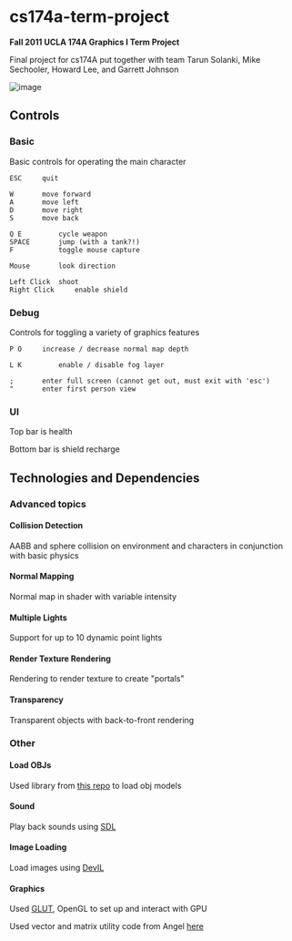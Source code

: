 # cs174a-term-project
**Fall 2011 UCLA 174A Graphics I Term Project**

Final project for cs174A put together with team Tarun Solanki, Mike Sechooler, Howard Lee, and Garrett Johnson

![image](/docs/image1.png)

## Controls

### Basic
Basic controls for operating the main character
```
ESC		quit

W 		move forward
A 		move left
D 		move right
S 		move back

Q E 		cycle weapon
SPACE 		jump (with a tank?!)
F 			toggle mouse capture

Mouse 		look direction

Left Click 	shoot
Right Click 	enable shield
```

### Debug
Controls for toggling a variety of graphics features
```
P O		increase / decrease normal map depth

L K 		enable / disable fog layer

;		enter full screen (cannot get out, must exit with 'esc')
"		enter first person view
```

### UI
Top bar is health

Bottom bar is shield recharge

## Technologies and Dependencies
### Advanced topics
#### Collision Detection
AABB and sphere collision on environment and characters in conjunction with basic physics

#### Normal Mapping
Normal map in shader with variable intensity

#### Multiple Lights
Support for up to 10 dynamic point lights

#### Render Texture Rendering
Rendering to render texture to create "portals"

#### Transparency
Transparent objects with back-to-front rendering

### Other
#### Load OBJs
Used library from [this repo](https://github.com/stcui/Obj-Loader) to load obj models

#### Sound
Play back sounds using [SDL](https://www.libsdl.org/)

#### Image Loading
Load images using [DevIL](http://openil.sourceforge.net/)

#### Graphics
Used [GLUT](https://www.opengl.org/resources/libraries/glut/), OpenGL to set up and interact with GPU

Used vector and matrix utility code from Angel [here](http://www.cs.unm.edu/~angel/BOOK/INTERACTIVE_COMPUTER_GRAPHICS/SIXTH_EDITION/)
